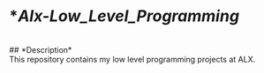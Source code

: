 # **Alx-Low_Level_Programming*
<br>
## *Description*
<br>
This repository contains my low level programming projects at ALX.